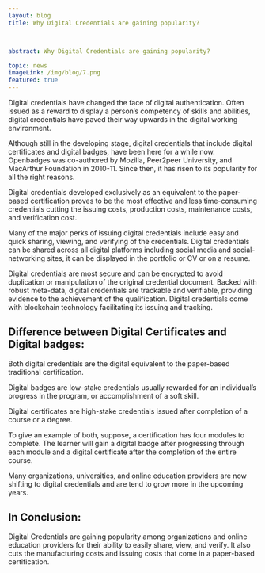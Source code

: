 ```yaml
---
layout: blog
title: Why Digital Credentials are gaining popularity?



abstract: Why Digital Credentials are gaining popularity?

topic: news
imageLink: /img/blog/7.png
featured: true
---
```

Digital credentials have changed the face of digital authentication. Often issued as a reward to display a person’s competency of skills and abilities, digital credentials have paved their way upwards in the digital working environment.

Although still in the developing stage, digital credentials that include digital certificates and digital badges, have been here for a while now.  Openbadges was co-authored by Mozilla, Peer2peer University, and MacArthur Foundation in 2010-11. Since then, it has risen to its popularity for all the right reasons.

Digital credentials developed exclusively as an equivalent to the paper-based certification proves to be the most effective and less time-consuming credentials cutting the issuing costs, production costs, maintenance costs, and verification cost.

Many of the major perks of issuing digital credentials include easy and quick sharing, viewing, and verifying of the credentials. Digital credentials can be shared across all digital platforms including social media and social-networking sites, it can be displayed in the portfolio or CV or on a resume.

Digital credentials are most secure and can be encrypted to avoid duplication or manipulation of the original credential document. Backed with robust meta-data, digital credentials are trackable and verifiable, providing evidence to the achievement of the qualification. Digital credentials come with blockchain technology facilitating its issuing and tracking.

## Difference between Digital Certificates and Digital badges:

Both digital credentials are the digital equivalent to the paper-based traditional certification.

Digital badges are low-stake credentials usually rewarded for an individual’s progress in the program, or accomplishment of a soft skill. 

Digital certificates are high-stake credentials issued after completion of a course or a degree. 

To give an example of both, suppose, a certification has four modules to complete. The learner will gain a digital badge after progressing through each module and a digital certificate after the completion of the entire course.

Many organizations, universities, and online education providers are now shifting to digital credentials and are tend to grow more in the upcoming years.

## In Conclusion:

Digital Credentials are gaining popularity among organizations and online education providers for their ability to easily share, view, and verify. It also cuts the manufacturing costs and issuing costs that come in a paper-based certification.
